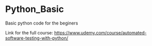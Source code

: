 # Python_Basic
 Basic python code for the beginers
 
 Link for the full course: https://www.udemy.com/course/automated-software-testing-with-python/
